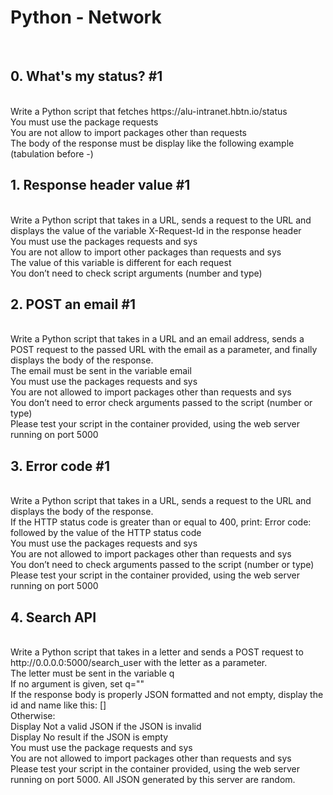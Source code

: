 <h1>Python - Network</h1>
<br>
<h2>0. What's my status? #1</h2>
<br>
Write a Python script that fetches https://alu-intranet.hbtn.io/status
<br>
You must use the package requests
<br>You are not allow to import packages other than requests
<br>The body of the response must be display like the following example (tabulation before -)
<br>
<h2>1. Response header value #1</h2>
<br>
Write a Python script that takes in a URL, sends a request to the URL and displays the value of the variable X-Request-Id in the response header
<br>
You must use the packages requests and sys
<br>You are not allow to import other packages than requests and sys
<br>The value of this variable is different for each request
<br>You don’t need to check script arguments (number and type)
<br>
<h2>2. POST an email #1</h2>
<br>
Write a Python script that takes in a URL and an email address, sends a POST request to the passed URL with the email as a parameter, and finally displays the body of the response.
<br>
The email must be sent in the variable email
<br>You must use the packages requests and sys
<br>You are not allowed to import packages other than requests and sys
<br>You don’t need to error check arguments passed to the script (number or type)
<br>Please test your script in the container provided, using the web server running on port 5000
<br>
<h2>3. Error code #1</h2>
<br>
Write a Python script that takes in a URL, sends a request to the URL and displays the body of the response.
<br>
If the HTTP status code is greater than or equal to 400, print: Error code: followed by the value of the HTTP status code
<br>You must use the packages requests and sys
<br>You are not allowed to import packages other than requests and sys
<br>You don’t need to check arguments passed to the script (number or type)
<br>Please test your script in the container provided, using the web server running on port 5000<br>
<h2>4. Search API</h2>
<br>
Write a Python script that takes in a letter and sends a POST request to http://0.0.0.0:5000/search_user with the letter as a parameter.
<br>
The letter must be sent in the variable q
<br>If no argument is given, set q=""
<br>If the response body is properly JSON formatted and not empty, display the id and name like this: [<id>] <name>
<br>Otherwise:
<br>Display Not a valid JSON if the JSON is invalid
<br>Display No result if the JSON is empty
<br>You must use the package requests and sys
<br>You are not allowed to import packages other than requests and sys
<br>Please test your script in the container provided, using the web server running on port 5000. All JSON generated by this server are random.
<br>